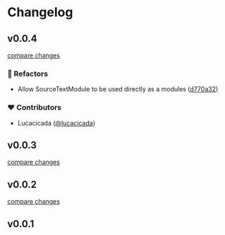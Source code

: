# Changelog


## v0.0.4

[compare changes](https://github.com/lucacicada/vm-module/compare/v0.0.3...v0.0.4)

### 💅 Refactors

- Allow SourceTextModule to be used directly as a modules ([d770a32](https://github.com/lucacicada/vm-module/commit/d770a32))

### ❤️ Contributors

- Lucacicada ([@lucacicada](https://github.com/lucacicada))

## v0.0.3

[compare changes](https://github.com/lucacicada/vm-module/compare/v0.0.2...v0.0.3)

## v0.0.2

[compare changes](https://github.com/lucacicada/vm-module/compare/v0.0.1...v0.0.2)

## v0.0.1

